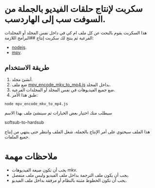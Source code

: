 # سكربت لإنتاج حلقات الفيديو بالجملة من السوفت سب إلى الهاردسب.

هذا السكربت يقوم بالبحث عن كل ملف ام كي في داخل نفس المجلد أو المجلدات الفرعية ثم ينتج لك سكربت إنتاج
##البرامج اللازمة:
* [nodejs](https://nodejs.org//).
* [mpv](https://mpv.io).

## طريقة الاستخدام

 1. أنشئ مجلد.
 2. ضع ملف [mpv_encode_mkv_to_mp4.js](https://github.com/Abu3safeer/mpv-bulk-encode-ass/blob/master/mpv_encode_mkv_to_mp4.js) بداخل المجلد.
 3. ضع جميع الفيديوهات في نفس المجلد أو المجلدات الفرعية.
 4. طبق هذا الأمر:
```node
node mpv_encode_mkv_to_mp4.js
```
سيطلب منك اختيار بعض الخيارات ثم سينشئ ملف بهذا الاسم

softsub-to-hardsub

هذا الملف سيحتوي  على أمر الإنتاج بالجملة، شغل الملف وانتظر حتى ينتهي من إنتاج جميع الملفات.
# ملاحظات مهمة
 - يجب أن تكون صيغة الفيديوهات mkv.
 - يجب أن يكون ملف الترجمة بداخل ملف الفيديو وليس ملف منفصل.
 - يجب أن تكون الخطوط مثبتة بالنظام أو مرفقة بداخل ملف الفيديو.
